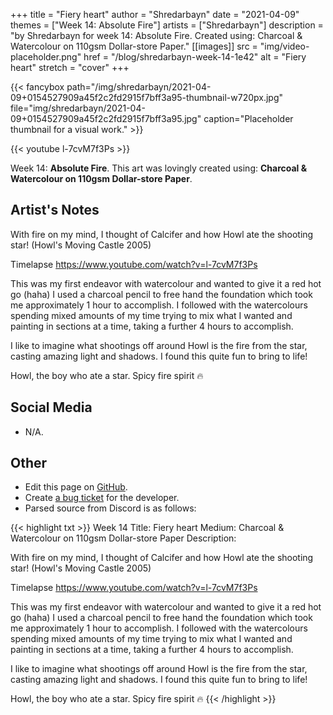 +++
title =       "Fiery heart"
author =      "Shredarbayn"
date =        "2021-04-09"
themes =      ["Week 14: Absolute Fire"]
artists =     ["Shredarbayn"]
description = "by Shredarbayn for week 14: Absolute Fire. Created using: Charcoal & Watercolour on 110gsm Dollar-store Paper."
[[images]]
              src = "img/video-placeholder.png"
              href = "/blog/shredarbayn-week-14-1e42"
              alt = "Fiery heart"
              stretch = "cover"
+++


{{< fancybox path="/img/shredarbayn/2021-04-09+0154527909a45f2c2fd2915f7bff3a95-thumbnail-w720px.jpg" file="img/shredarbayn/2021-04-09+0154527909a45f2c2fd2915f7bff3a95.jpg" caption="Placeholder thumbnail for a visual work." >}}

{{< youtube l-7cvM7f3Ps >}}


Week 14: **Absolute Fire**. This art was lovingly created using: **Charcoal & Watercolour on 110gsm Dollar-store Paper**.

## Artist's Notes

With fire on my mind, I thought of Calcifer and how Howl ate the shooting star! (Howl's Moving Castle 2005)

Timelapse
https://www.youtube.com/watch?v=l-7cvM7f3Ps

This was my first endeavor with watercolour and wanted to give it a red hot go (haha) I used a charcoal pencil to free hand the foundation which took me approximately 1 hour to accomplish. I followed with the watercolours spending mixed amounts of my time trying to mix what I wanted and painting in sections at a time, taking a further 4 hours to accomplish.

I like to imagine what shootings off around Howl is the fire from the star, casting amazing light and shadows. I found this quite fun to bring to life! 

Howl, the boy who ate a star. Spicy fire spirit 🔥

## Social Media

- N/A.

## Other

- Edit this page on [GitHub](https://github.com/teaminkling/web-refresh/edit/main/content/blog/shredarbayn-week-14-1e42.md).
- Create [a bug ticket](https://github.com/teaminkling/web-refresh/issues/new?assignees=&labels=bug&template=problem-report.md&title=) for the developer.
- Parsed source from Discord is as follows:

{{< highlight txt >}}
Week 14
Title: Fiery heart
Medium: Charcoal & Watercolour on 110gsm Dollar-store Paper
Description: 

With fire on my mind, I thought of Calcifer and how Howl ate the shooting star! (Howl's Moving Castle 2005)

Timelapse
https://www.youtube.com/watch?v=l-7cvM7f3Ps

This was my first endeavor with watercolour and wanted to give it a red hot go (haha) I used a charcoal pencil to free hand the foundation which took me approximately 1 hour to accomplish. I followed with the watercolours spending mixed amounts of my time trying to mix what I wanted and painting in sections at a time, taking a further 4 hours to accomplish.

I like to imagine what shootings off around Howl is the fire from the star, casting amazing light and shadows. I found this quite fun to bring to life! 

Howl, the boy who ate a star. Spicy fire spirit 🔥
{{< /highlight >}}